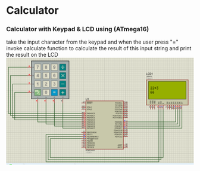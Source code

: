 # Calculator
### Calculator with Keypad &amp; LCD using (ATmega16) 

take the input character from the keypad and when the user press "=" invoke calculate function to calculate the result of this input string and print the result on the LCD
<br>
![alt text](https://github.com/Omar-Emad/Calculator/blob/master/Proteus%20Simulation.png)

